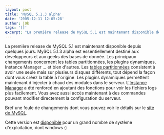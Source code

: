 ```yaml
---
layout: post
title: 'MySQL 5.1.3 alpha'
date: '2005-12-11 12:05:28'
author: j0k
tags: '[]'
excerpt: "La première release de MySQL 5.1 est maintenant disponible depuis quelques jours. MySQL 5.1.3 alpha est essentiellement destiné aux développeurs et aux geeks des bases de donnée.     \nLes principaux changements concernent les tables partitionnées, les plugins dynamiques, Instance Manager ... et bien d'autres.   Les [tables      …"
---
```


La première release de MySQL 5.1 est maintenant disponible depuis quelques jours. MySQL 5.1.3 alpha est essentiellement destiné aux développeurs et aux geeks des bases de donnée.
Les principaux changements concernent les tables partitionnées, les plugins dynamiques, Instance Manager ... et bien d'autres.   Les [tables partitionnées](http://dev.mysql.com/doc/refman/5.1/en/partitioning.html) consistent à avoir une seule mais sur plusieurs disques différents, tout dépend la façon dont vous créez la table à l'origine.   Les plugins dynamiques permettent maintenant d'injecter à chaud des modules dans le serveur.   L'[Instance Manager](http://dev.mysql.com/doc/refman/5.1/en/instance-manager.html) a été renforcé en ajoutant des fonctions pour voir les fichiers logs plus facilement. Vous avez aussi accès maintenant à des commandes pouvant modifier directement la configuration du serveur.

Bref une foule de changements dont vous pouvez voir le détails sur le [site de MySQL](http://dev.mysql.com/doc/refman/5.1/en/news-5-1-x.html).

Cette version est [disponible](http://dev.mysql.com/downloads/mysql/5.1.html) pour un grand nombre de système d'exploitation, dont windows :)
